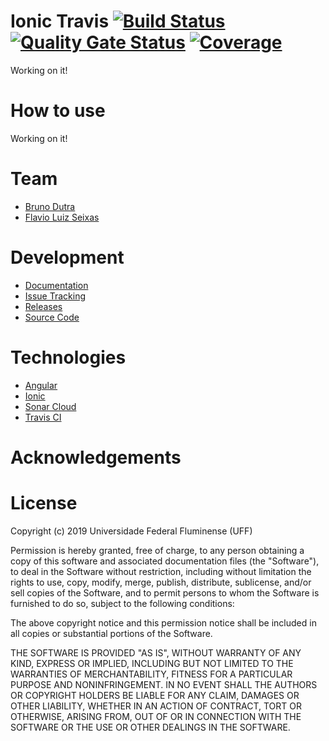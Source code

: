 # Ionic Travis [![Build Status](https://travis-ci.com/brunodutr/ionic-travis.svg?branch=master)](https://travis-ci.com/brunodutr/ionic-travis) [![Quality Gate Status](https://sonarcloud.io/api/project_badges/measure?project=IonicTravis&metric=alert_status)](https://sonarcloud.io/dashboard?id=IonicTravis) [![Coverage](https://sonarcloud.io/api/project_badges/measure?project=IonicTravis&metric=coverage)](https://sonarcloud.io/dashboard?id=IonicTravis)

Working on it!

# How to use

Working on it!

# Team

* [Bruno Dutra](https://github.com/brunodutr/) 
* [Flavio Luiz Seixas](http://lattes.cnpq.br/4319951805195534)

# Development

* [Documentation](https://github.com/brunodutr/ionic-travis/wiki)
* [Issue Tracking](https://github.com/brunodutr/ionic-travis/issues)
* [Releases](https://github.com/brunodutr/ionic-travis/releases)
* [Source Code](https://github.com/brunodutr/ionic-travis)

# Technologies

* [Angular](https://angular.io/)
* [Ionic](https://ionicframework.com/)
* [Sonar Cloud](https://sonarcloud.io) 
* [Travis CI](https://travis-ci.com/) 

# Acknowledgements


# License

Copyright (c) 2019 Universidade Federal Fluminense (UFF)

Permission is hereby granted, free of charge, to any person obtaining a copy of this software and associated documentation files (the "Software"), to deal in the Software without restriction, including without limitation the rights to use, copy, modify, merge, publish, distribute, sublicense, and/or sell copies of the Software, and to permit persons to whom the Software is furnished to do so, subject to the following conditions:

The above copyright notice and this permission notice shall be included in all copies or substantial portions of the Software.

THE SOFTWARE IS PROVIDED "AS IS", WITHOUT WARRANTY OF ANY KIND, EXPRESS OR IMPLIED, INCLUDING BUT NOT LIMITED TO THE WARRANTIES OF MERCHANTABILITY, FITNESS FOR A PARTICULAR PURPOSE AND NONINFRINGEMENT. IN NO EVENT SHALL THE AUTHORS OR COPYRIGHT HOLDERS BE LIABLE FOR ANY CLAIM, DAMAGES OR OTHER LIABILITY, WHETHER IN AN ACTION OF CONTRACT, TORT OR OTHERWISE, ARISING FROM, OUT OF OR IN CONNECTION WITH THE SOFTWARE OR THE USE OR OTHER DEALINGS IN THE SOFTWARE.
